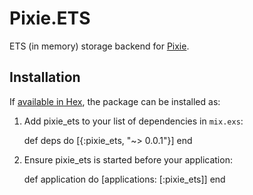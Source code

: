# Pixie.ETS

ETS (in memory) storage backend for [Pixie](https://github.com/messagerocket/pixie).

## Installation

If [available in Hex](https://hex.pm/docs/publish), the package can be installed as:

  1. Add pixie_ets to your list of dependencies in `mix.exs`:

        def deps do
          [{:pixie_ets, "~> 0.0.1"}]
        end

  2. Ensure pixie_ets is started before your application:

        def application do
          [applications: [:pixie_ets]]
        end

